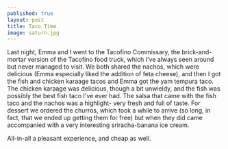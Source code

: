 ```yaml
---
published: true
layout: post
title: Taco Time
image: saturn.jpg
---
```


Last night, Emma and I went to the Tacofino Commissary, the brick-and-mortar version of the Tacofino food truck, which I've always seen around but never managed to visit.
We both shared the nachos, which were delicious (Emma especially liked the addition of feta cheese), and then I got the fish and chicken karaage tacos and Emma got the yam tempura taco. The chicken karaage was delicious, though a bit unwieldy, and the fish was possibly the best fish taco I've ever had. The salsa that came with the fish taco and the nachos was a highlight- very fresh and full of taste. For dessert we ordered the churros, which took a while to arrive (so long, in fact, that we ended up getting them for free) but when they did came accompanied with a very interesting sriracha-banana ice cream. 

All-in-all a pleasant experience, and cheap as well.